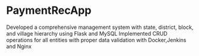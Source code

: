 # PaymentRecApp
Developed a comprehensive management system with state, district, block, and village hierarchy using Flask and MySQL Implemented CRUD operations for all entities with proper data validation with Docker,Jenkins and Nginx
